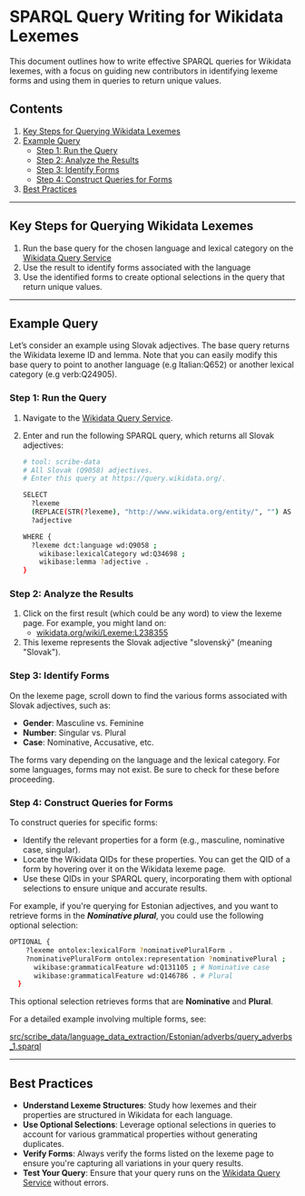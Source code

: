 # SPARQL Query Writing for Wikidata Lexemes

This document outlines how to write effective SPARQL queries for Wikidata lexemes, with a focus on guiding new contributors in identifying lexeme forms and using them in queries to return unique values.

## Contents
1. [Key Steps for Querying Wikidata Lexemes](#key-steps-for-querying-wikidata-lexemes)
2. [Example Query](#example-query)
   - [Step 1: Run the Query](#step-1-run-the-query)
   - [Step 2: Analyze the Results](#step-2-analyze-the-results)
   - [Step 3: Identify Forms](#step-3-identify-forms)
   - [Step 4: Construct Queries for Forms](#step-4-construct-queries-for-forms)
3. [Best Practices](#best-practices)

---

## Key Steps for Querying Wikidata Lexemes

1. Run the base query for the chosen language and lexical category on the [Wikidata Query Service](https://query.wikidata.org)
2. Use the result to identify forms associated with the language
3. Use the identified forms to create optional selections in the query that return unique values.

---

## Example Query

Let’s consider an example using Slovak adjectives. The base query returns the Wikidata lexeme ID and lemma. Note that you can easily modify this base query to point to another language (e.g Italian:Q652) or another lexical category (e.g verb:Q24905).

### Step 1: Run the Query

1. Navigate to the [Wikidata Query Service](https://query.wikidata.org).
2. Enter and run the following SPARQL query, which returns all Slovak adjectives:

    ```bash
    # tool: scribe-data
    # All Slovak (Q9058) adjectives.
    # Enter this query at https://query.wikidata.org/.

    SELECT
      ?lexeme
      (REPLACE(STR(?lexeme), "http://www.wikidata.org/entity/", "") AS ?lexemeID)
      ?adjective

    WHERE {
      ?lexeme dct:language wd:Q9058 ;
        wikibase:lexicalCategory wd:Q34698 ;
        wikibase:lemma ?adjective .
    }
    ```

### Step 2: Analyze the Results

1. Click on the first result (which could be any word) to view the lexeme page. For example, you might land on:
   - [wikidata.org/wiki/Lexeme:L238355](https://wikidata.org/wiki/Lexeme:L238355)
2. This lexeme represents the Slovak adjective "slovenský" (meaning "Slovak").

### Step 3: Identify Forms

On the lexeme page, scroll down to find the various forms associated with Slovak adjectives, such as:

- **Gender**: Masculine vs. Feminine
- **Number**: Singular vs. Plural
- **Case**: Nominative, Accusative, etc.

The forms vary depending on the language and the lexical category. For some languages, forms may not exist. Be sure to check for these before proceeding.

### Step 4: Construct Queries for Forms

To construct queries for specific forms:

- Identify the relevant properties for a form (e.g., masculine, nominative case, singular).
- Locate the Wikidata QIDs for these properties. You can get the QID of a form by hovering over it on the Wikidata lexeme page.
- Use these QIDs in your SPARQL query, incorporating them with optional selections to ensure unique and accurate results.

For example, if you're querying for Estonian adjectives, and you want to retrieve forms in the ***Nominative plural***, you could use the following optional selection:

```bash
OPTIONAL {
    ?lexeme ontolex:lexicalForm ?nominativePluralForm .
    ?nominativePluralForm ontolex:representation ?nominativePlural ;
      wikibase:grammaticalFeature wd:Q131105 ; # Nominative case
      wikibase:grammaticalFeature wd:Q146786 . # Plural
  }
  ```

This optional selection retrieves forms that are **Nominative** and **Plural**.

For a detailed example involving multiple forms, see:

[src/scribe_data/language_data_extraction/Estonian/adverbs/query_adverbs_1.sparql](https://github.com/scribe-org/Scribe-Data/blob/c64ea865531ff2de7fe493266d0be0f6be7e5518/src/scribe_data/language_data_extraction/Estonian/adverbs/query_adverbs_1.sparql)


---

## Best Practices

- **Understand Lexeme Structures**: Study how lexemes and their properties are structured in Wikidata for each language.
- **Use Optional Selections**: Leverage optional selections in queries to account for various grammatical properties without generating duplicates.
- **Verify Forms**: Always verify the forms listed on the lexeme page to ensure you're capturing all variations in your query results.
- **Test Your Query**: Ensure that your query runs on the [Wikidata Query Service](https://query.wikidata.org) without errors.
